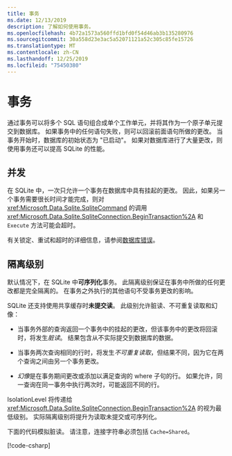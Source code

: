 ```yaml
---
title: 事务
ms.date: 12/13/2019
description: 了解如何使用事务。
ms.openlocfilehash: 4b72a1573a560ffd1bfd0f54d46ab3b135280976
ms.sourcegitcommit: 30a558d23e3ac5a52071121a52c305c85fe15726
ms.translationtype: MT
ms.contentlocale: zh-CN
ms.lasthandoff: 12/25/2019
ms.locfileid: "75450380"
---
```

# <a name="transactions"></a>事务

通过事务可以将多个 SQL 语句组合成单个工作单元，并将其作为一个原子单元提交到数据库。 如果事务中的任何语句失败，则可以回滚前面语句所做的更改。 当事务开始时，数据库的初始状态为 "已启动"。 如果对数据库进行了大量更改，则使用事务还可以提高 SQLite 的性能。

## <a name="concurrency"></a>并发

在 SQLite 中，一次只允许一个事务在数据库中具有挂起的更改。 因此，如果另一个事务需要很长时间才能完成，则对 <xref:Microsoft.Data.Sqlite.SqliteCommand> 的调用 <xref:Microsoft.Data.Sqlite.SqliteConnection.BeginTransaction%2A> 和 `Execute` 方法可能会超时。

有关锁定、重试和超时的详细信息，请参阅[数据库错误](database-errors.md)。

## <a name="isolation-levels"></a>隔离级别

默认情况下，在 SQLite 中**可序列化**事务。 此隔离级别保证在事务中所做的任何更改都是完全隔离的。 在事务之外执行的其他语句不受事务更改的影响。

SQLite 还支持使用共享缓存时**未提交读**。 此级别允许脏读、不可重复读取和幻像：

- 当事务外部的查询返回一个事务中的挂起的更改，但该事务中的更改将回滚时，将发生*脏读*。 结果包含从不实际提交到数据库的数据。

- 当事务两次查询相同的行时，将发生*不可重复读取*，但结果不同，因为它在两个查询之间由另一个事务更改。

- *幻像*是在事务期间更改或添加以满足查询的 where 子句的行。 如果允许，同一查询在同一事务中执行两次时，可能返回不同的行。

IsolationLevel 将传递给 <xref:Microsoft.Data.Sqlite.SqliteConnection.BeginTransaction%2A> 的视为最低级别。 实际隔离级别将提升为读取未提交或可序列化。

下面的代码模拟脏读。 请注意，连接字符串必须包括 `Cache=Shared`。

[!code-csharp[](../../../../samples/snippets/standard/data/sqlite/DirtyReadSample/Program.cs?name=snippet_DirtyRead)]
